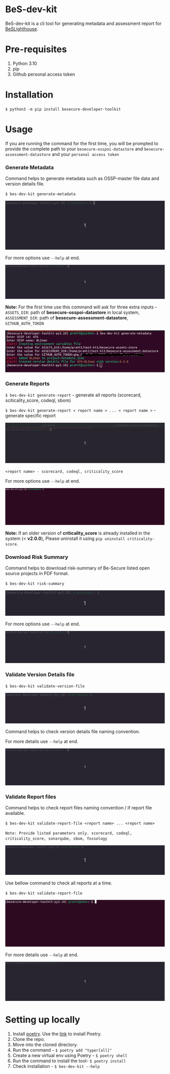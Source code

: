 # BeS-dev-kit

BeS-dev-kit is a cli tool for generating metadata and assessment report for [BeSLighthouse](https://github.com/Be-Secure/BeSLighthouse).

# Pre-requisites

1. Python 3.10
2. pip
3. Github personal access token

# Installation

`$ python3 -m pip install besecure-developer-toolkit`

# Usage

If you are running the command for the first time, you will be prompted to provide the complete path to your `besecure-osspoi-datastore` and `besecure-assessment-datastore` and your `personal access token`

### Generate Metadata

Command helps to generate metadata such as OSSP-master file data and version details file.

`$ bes-dev-kit generate-metadata`

![generate metadata](docs/generate-metadata.gif)

For more options use `--help` at end.

![metadata help](docs/generate-metadata--help.gif)

**Note:** For the first time use this command will ask for three extra inputs - `ASSETS_DIR`: path of **besecure-osspoi-datastore** in local system, `ASSESSMENT_DIR`: path of **besecure-assessment-datastore**, `GITHUB_AUTH_TOKEN`

![metadata first time](docs/generate-metadata-first-time.jpg)

### Generate Reports

`$ bes-dev-kit generate-report` -  generate all reports (scorecard, sciticality_score, codeql, sbom)

`$ bes-dev-kit generate-report < report name > ... < report name >` - generate specific report

![generate report](docs/generate-report.gif)

`<report name> - scorecard, codeql, criticality_score`

For more options use `--help` at end.

![report help](docs/generate-report--help.gif)

**Note:** If an older version of **criticality_score** is already installed in the system (< **v2.0.0**), Please uninstall it using `pip uninstall criticality-score`.

### Download Risk Summary

Command helps to download risk-summary of Be-Secure listed open source projects in PDF format.

`$ bes-dev-kit risk-summary`

![risk_summary](docs/risk-summary.gif)

For more options use `--help` at end.

![risk_summary help](docs/risk-summary--help.gif)

### Validate Version Details file

`$ bes-dev-kit validate-version-file`

![validate version_file](docs/validate-version-file.gif)

Command helps to check version details file naming convention.

For more details use `--help` at end.

![validate version_file help](docs/validate-version-file--help.gif)

### Validate Report files

Command helps to check report files naming convention / if report file available.

`$ bes-dev-kit validate-report-file <report name> ... <report name>`

`Note: Provide listed parameters only. scorecard, codeql, criticality_score, sonarqube, sbom, fossology`

![validate report_file](docs/validate-report-file.gif)

Use bellow command to check all reports at a time.

`$ bes-dev-kit validate-report-file`

![validate report_file](docs/validate-report-file-all-report.gif)

For more details use `--help` at end.

![validate version_file help](docs/validate-report-file--help.gif)

# Setting up locally

1. Install [poetry](https://python-poetry.org/). Use the [link](https://python-poetry.org/docs/) to install Poetry.
2. Clone the repo.
3. Move into the cloned directory.
4. Run the command - `$ poetry add "typer[all]"`
5. Create a new virtual env using Poetry - `$ poetry shell`
6. Run the command to install the tool- `$ poetry install`
7. Check installation - `$ bes-dev-kit --help`


